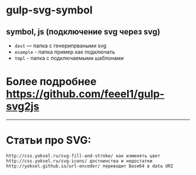# gulp-svg-symbol
symbol, js (подключение svg через svg)
------
- `dest` — папка с генерипрваными svg
- `example` - папка пример как подключать
- `tmpl` - папка с подключаемыми шаблонами
# Более подробнее https://github.com/feeel1/gulp-svg2js
------

Статьи про SVG:
======
`http://css.yoksel.ru/svg-fill-and-stroke/ как изменять цвет`
`http://css.yoksel.ru/svg-icons/ достоинства и недостатки`
`http://yoksel.github.io/url-encoder/ переводит Base64 в data URI`
